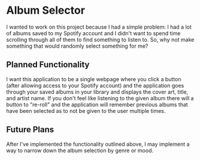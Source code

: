 # Album Selector
I wanted to work on this project because I had a simple problem: I had a lot of albums saved to my Spotify account and I didn't want to spend time scrolling through all of them to find something to listen to. So, why not make something that would randomly select something for me?

## Planned Functionality
I want this application to be a single webpage where you click a button (after allowing access to your Spotify account) and the application goes through your saved albums in your library and displays the cover art, title, and artist name. If you don't feel like listening to the given album there will a button to "re-roll" and the application will remember previous albums that have been selected as to not be given to the user multiple times.

## Future Plans
After I've implemented the functionality outlined above, I may implement a way to narrow down the album selection by genre or mood.
